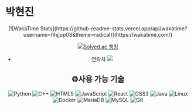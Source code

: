 # 박현진
<div align="center">
  [![WakaTime Stats](https://github-readme-stats.vercel.app/api/wakatime?username=hhjjpp03&theme=radical)](https://wakatime.com/)

  [![Solved.ac 랭킹](http://mazassumnida.wtf/api/generate_badge?boj=hhjjpp03)](https://solved.ac/profile/hhjjpp03)
* 연락처 [![](https://img.shields.io/badge/Gmail-D14836?style=flat&logo=gmail&logoColor=white)](mailto:hhjjpp03@gmail.com)


## ⚙️사용 가능 기술


  ![Python](https://img.shields.io/badge/Python-3776AB?style=for-the-badge&logo=Python&logoColor=white) 
  ![C++](https://img.shields.io/badge/c++-%2300599C.svg?style=for-the-badge&logo=c%2B%2B&logoColor=white) 
  ![HTML5](https://img.shields.io/badge/HTML5-E34F26?style=for-the-badge&logo=html5&logoColor=white) 
  ![JavaScript](https://img.shields.io/badge/JavaScript-F7DF1E?style=for-the-badge&logo=javascript&logoColor=black) 
  ![React](https://img.shields.io/badge/React-61DAFB?style=for-the-badge&logo=react&logoColor=black) 
  ![CSS3](https://img.shields.io/badge/CSS3-1572B6?style=for-the-badge&logo=css3&logoColor=white) 
  ![Java](https://img.shields.io/badge/java-%23ED8B00.svg?style=for-the-badge&logo=openjdk&logoColor=white) 
  ![Linux](https://img.shields.io/badge/Linux-FCC624?style=for-the-badge&logo=linux&logoColor=black)  
  ![Docker](https://img.shields.io/badge/Docker-2496ED?style=for-the-badge&logo=docker&logoColor=white)
  ![MariaDB](https://img.shields.io/badge/MariaDB-003545?style=for-the-badge&logo=mariadb&logoColor=white)
  ![MySQL](https://img.shields.io/badge/MySQL-4479A1?style=for-the-badge&logo=mysql&logoColor=white)
  ![Git](https://img.shields.io/badge/Git-F05032?style=for-the-badge&logo=git&logoColor=white)
  


